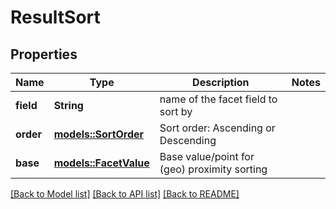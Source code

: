 # ResultSort

## Properties

Name | Type | Description | Notes
------------ | ------------- | ------------- | -------------
**field** | **String** | name of the facet field to sort by | 
**order** | [**models::SortOrder**](SortOrder.md) | Sort order: Ascending or Descending | 
**base** | [**models::FacetValue**](FacetValue.md) | Base value/point for (geo) proximity sorting | 

[[Back to Model list]](../README.md#documentation-for-models) [[Back to API list]](../README.md#documentation-for-api-endpoints) [[Back to README]](../README.md)


